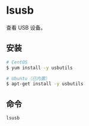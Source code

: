 # lsusb

查看 USB 设备。

## 安装

```bash
# CentOS
$ yum install -y usbutils

# Ubuntu（已内置）
$ apt-get install -y usbutils
```

## 命令

```bash
lsusb
```